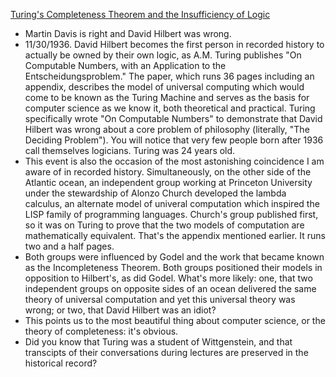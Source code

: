 [Turing's Completeness Theorem and the Insufficiency of Logic](./completeness/insufficiency_of_logic.md)
* Martin Davis is right and David Hilbert was wrong.
* 11/30/1936. David Hilbert becomes the first person in recorded history to actually be owned by their own logic, as A.M. Turing publishes "On Computable Numbers, with an Application to the Entscheidungsproblem." The paper, which runs 36 pages including an appendix, describes the model of universal computing which would come to be known as the Turing Machine and serves as the basis for computer science as we know it, both theoretical and practical. Turing specifically wrote "On Computable Numbers" to demonstrate that David Hilbert was wrong about a core problem of philosophy (literally, "The Deciding Problem"). You will notice that very few people born after 1936 call themselves logicians. Turing was 24 years old.
* This event is also the occasion of the most astonishing coincidence I am aware of in recorded history. Simultaneously, on the other side of the Atlantic ocean, an independent group working at Princeton University under the stewardship of Alonzo Church developed the lambda calculus, an alternate model of univeral computation which inspired the LISP family of programming languages. Church's group published first, so it was on Turing to prove that the two models of computation are mathematically equivalent. That's the appendix mentioned earlier. It runs two and a half pages.
* Both groups were influenced by Godel and the work that became known as the Incompleteness Theorem. Both groups positioned their models in opposition to Hilbert's, as did Godel. What's more likely: one, that two independent groups on opposite sides of an ocean delivered the same theory of universal computation and yet this universal theory was wrong; or two, that David Hilbert was an idiot?
* This points us to the most beautiful thing about computer science, or the theory of completeness: it's obvious.
* Did you know that Turing was a student of Wittgenstein, and that transcipts of their conversations during lectures are preserved in the historical record?
